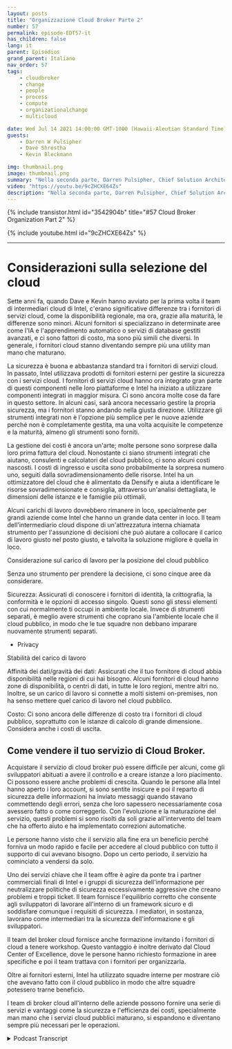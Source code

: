 ```yaml
---
layout: posts
title: "Organizzazione Cloud Broker Parte 2"
number: 57
permalink: episode-EDT57-it
has_children: false
lang: it
parent: Episódios
grand_parent: Italiano
nav_order: 57
tags:
    - cloudbroker
    - change
    - people
    - process
    - compute
    - organizationalchange
    - multicloud

date: Wed Jul 14 2021 14:00:00 GMT-1000 (Hawaii-Aleutian Standard Time)
guests:
    - Darren W Pulsipher
    - Dave Shrestha
    - Kevin Bleckmann

img: thumbnail.png
image: thumbnail.png
summary: "Nella seconda parte, Darren Pulsipher, Chief Solution Architect, e gli architetti delle soluzioni cloud Dave Shrestha e Kevin Bleckman di Intel parlano dei benefici e dei servizi di un'organizzazione di intermediari del cloud."
video: "https://youtu.be/9cZHCXE64Zs"
description: "Nella seconda parte, Darren Pulsipher, Chief Solution Architect, e gli architetti delle soluzioni cloud Dave Shrestha e Kevin Bleckman di Intel parlano dei benefici e dei servizi di un'organizzazione di intermediari del cloud."
---
```


<div>
{% include transistor.html id="3542904b" title="#57 Cloud Broker Organization Part 2" %}

{% include youtube.html id="9cZHCXE64Zs" %}
</div>

---

# Considerazioni sulla selezione del cloud

Sette anni fa, quando Dave e Kevin hanno avviato per la prima volta il team di intermediari cloud di Intel, c'erano significative differenze tra i fornitori di servizi cloud, come la disponibilità regionale, ma ora, grazie alla maturità, le differenze sono minori. Alcuni fornitori si specializzano in determinate aree come l'IA e l'apprendimento automatico o servizi di database gestiti avanzati, e ci sono fattori di costo, ma sono più simili che diversi. In generale, i fornitori cloud stanno diventando sempre più una utility man mano che maturano.

La sicurezza è buona e abbastanza standard tra i fornitori di servizi cloud. In passato, Intel utilizzava prodotti di fornitori esterni per gestire la sicurezza con i servizi cloud. I fornitori di servizi cloud hanno ora integrato gran parte di questi componenti nelle loro piattaforme e Intel ha iniziato a utilizzare componenti integrati in maggior misura. Ci sono ancora molte cose da fare in questo settore. In alcuni casi, sarà ancora necessario gestire la propria sicurezza, ma i fornitori stanno andando nella giusta direzione. Utilizzare gli strumenti integrati non è l'opzione più semplice per le nuove aziende perché non è completamente gestita, ma una volta acquisite le competenze e la maturità, almeno gli strumenti sono forniti.

La gestione dei costi è ancora un'arte; molte persone sono sorprese dalla loro prima fattura del cloud. Nonostante ci siano strumenti integrati che aiutano, consulenti e calcolatori del cloud pubblico, ci sono alcuni costi nascosti. I costi di ingresso e uscita sono probabilmente la sorpresa numero uno, seguiti dalla sovradimensionamento delle risorse. Intel ha un ottimizzatore del cloud che è alimentato da Densify e aiuta a identificare le risorse sovradimensionate e consiglia, attraverso un'analisi dettagliata, le dimensioni delle istanze e le famiglie più ottimali.

Alcuni carichi di lavoro dovrebbero rimanere in loco, specialmente per grandi aziende come Intel che hanno un grande data center in loco. Il team dell'intermediario cloud dispone di un'attrezzatura interna chiamata strumento per l'assunzione di decisioni che può aiutare a collocare il carico di lavoro giusto nel posto giusto, e talvolta la soluzione migliore è quella in loco.

Considerazione sul carico di lavoro per la posizione del cloud pubblico

Senza uno strumento per prendere la decisione, ci sono cinque aree da considerare.

Sicurezza: Assicurati di conoscere i fornitori di identità, la crittografia, la conformità e le opzioni di accesso singolo. Questi sono gli stessi elementi con cui normalmente ti occupi in ambiente locale. Invece di strumenti separati, è meglio avere strumenti che coprano sia l'ambiente locale che il cloud pubblico, in modo che le tue squadre non debbano imparare nuovamente strumenti separati.

* Privacy

Stabilità del carico di lavoro

Affinità dei dati/gravità dei dati: Assicurati che il tuo fornitore di cloud abbia disponibilità nelle regioni di cui hai bisogno. Alcuni fornitori di cloud hanno zone di disponibilità, o centri di dati, in tutte le loro regioni, mentre altri no. Inoltre, se un carico di lavoro si connette a molti sistemi on-premises, non ha senso mettere quel carico di lavoro nel cloud pubblico.

Costo: Ci sono ancora delle differenze di costo tra i fornitori di cloud pubblico, soprattutto con le istanze di calcolo di grande dimensione. Considera anche i costi di uscita.

## Come vendere il tuo servizio di Cloud Broker.

Acquistare il servizio di cloud broker può essere difficile per alcuni, come gli sviluppatori abituati a avere il controllo e a creare istanze a loro piacimento. Ci possono essere anche problemi di crescita. Quando le persone alla Intel hanno aperto i loro account, si sono sentite insicure e poi il reparto di sicurezza delle informazioni ha inviato messaggi quando stavano commettendo degli errori, senza che loro sapessero necessariamente cosa avessero fatto o come correggerlo. Con l'evoluzione e la maturazione del servizio, questi problemi si sono risolti da soli grazie all'intervento del team che ha offerto aiuto e ha implementato correzioni automatiche.

Le persone hanno visto che il servizio alla fine era un beneficio perché forniva un modo rapido e facile per accedere al cloud pubblico con tutto il supporto di cui avevano bisogno. Dopo un certo periodo, il servizio ha cominciato a vendersi da solo.

Uno dei servizi chiave che il team offre è agire da ponte tra i partner commerciali finali di Intel e i gruppi di sicurezza dell'informazione per neutralizzare politiche di sicurezza eccessivamente aggressive che creano problemi e troppi ticket. Il team fornisce l'equilibrio corretto che consente agli sviluppatori di lavorare all'interno di un framework sicuro e di soddisfare comunque i requisiti di sicurezza. I mediatori, in sostanza, lavorano come intermediari tra la sicurezza dell'informazione e gli sviluppatori.

Il team del broker cloud fornisce anche formazione invitando i fornitori di cloud a tenere workshop. Questo vantaggio è inoltre derivato dal Cloud Center of Excellence, dove le persone hanno richiesto formazione in aree specifiche e poi il team trattava con i fornitori per organizzarla.

Oltre ai fornitori esterni, Intel ha utilizzato squadre interne per mostrare ciò che avevano fatto con il cloud pubblico in modo che altre squadre potessero trarne beneficio.

I team di broker cloud all'interno delle aziende possono fornire una serie di servizi e vantaggi come la sicurezza e l'efficienza dei costi, specialmente man mano che i servizi cloud pubblici maturano, si espandono e diventano sempre più necessari per le operazioni.



<details>
<summary> Podcast Transcript </summary>

<p></p>

</details>
